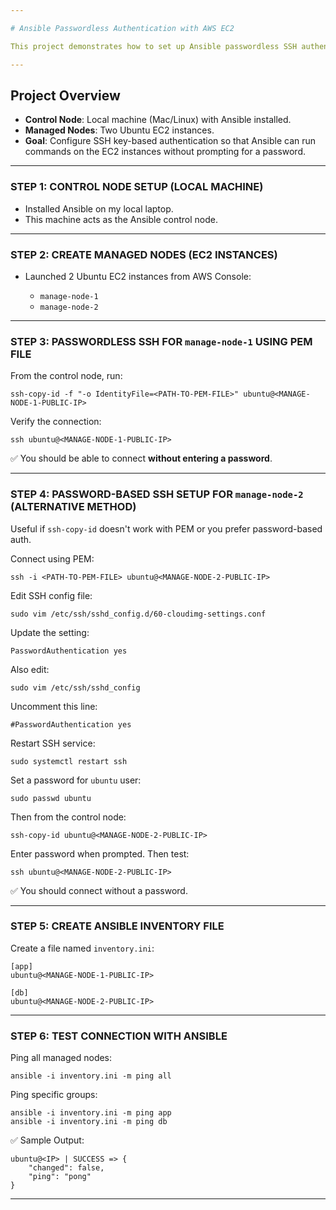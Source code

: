```yaml
---

# Ansible Passwordless Authentication with AWS EC2

This project demonstrates how to set up Ansible passwordless SSH authentication between a control node (local machine) and two AWS EC2 instances (managed nodes).

---
```


## Project Overview

* **Control Node**: Local machine (Mac/Linux) with Ansible installed.
* **Managed Nodes**: Two Ubuntu EC2 instances.
* **Goal**: Configure SSH key-based authentication so that Ansible can run commands on the EC2 instances without prompting for a password.

---

### STEP 1: CONTROL NODE SETUP (LOCAL MACHINE)

* Installed Ansible on my local laptop.
* This machine acts as the Ansible control node.

---

### STEP 2: CREATE MANAGED NODES (EC2 INSTANCES)

* Launched 2 Ubuntu EC2 instances from AWS Console:

  * `manage-node-1`
  * `manage-node-2`

---

### STEP 3: PASSWORDLESS SSH FOR `manage-node-1` USING PEM FILE

From the control node, run:

```
ssh-copy-id -f "-o IdentityFile=<PATH-TO-PEM-FILE>" ubuntu@<MANAGE-NODE-1-PUBLIC-IP>
```

Verify the connection:

```
ssh ubuntu@<MANAGE-NODE-1-PUBLIC-IP>
```

✅ You should be able to connect **without entering a password**.

---

### STEP 4: PASSWORD-BASED SSH SETUP FOR `manage-node-2` (ALTERNATIVE METHOD)

Useful if `ssh-copy-id` doesn't work with PEM or you prefer password-based auth.

Connect using PEM:

```
ssh -i <PATH-TO-PEM-FILE> ubuntu@<MANAGE-NODE-2-PUBLIC-IP>
```

Edit SSH config file:

```
sudo vim /etc/ssh/sshd_config.d/60-cloudimg-settings.conf
```

Update the setting:

```
PasswordAuthentication yes
```

Also edit:

```
sudo vim /etc/ssh/sshd_config
```

Uncomment this line:

```
#PasswordAuthentication yes
```

Restart SSH service:

```
sudo systemctl restart ssh
```

Set a password for `ubuntu` user:

```
sudo passwd ubuntu
```

Then from the control node:

```
ssh-copy-id ubuntu@<MANAGE-NODE-2-PUBLIC-IP>
```

Enter password when prompted. Then test:

```
ssh ubuntu@<MANAGE-NODE-2-PUBLIC-IP>
```

✅ You should connect without a password.

---

### STEP 5: CREATE ANSIBLE INVENTORY FILE

Create a file named `inventory.ini`:

```
[app]
ubuntu@<MANAGE-NODE-1-PUBLIC-IP>

[db]
ubuntu@<MANAGE-NODE-2-PUBLIC-IP>
```

---

### STEP 6: TEST CONNECTION WITH ANSIBLE

Ping all managed nodes:

```
ansible -i inventory.ini -m ping all
```

Ping specific groups:

```
ansible -i inventory.ini -m ping app
ansible -i inventory.ini -m ping db
```

✅ Sample Output:

```
ubuntu@<IP> | SUCCESS => {
    "changed": false,
    "ping": "pong"
}
```

---

